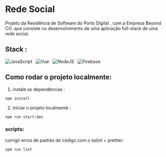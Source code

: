 # Rede Social 

Projeto da Residência de Software do Porto Digital , com a Empresa Beyond CO. 
que consiste no desenvolvimento de uma aplicação full-stack de uma rede social. 

## Stack : 
![JavaScript](https://img.shields.io/badge/-JavaScript-black?logo=javascript&style=social)&nbsp;&nbsp;
![Vue](https://img.shields.io/badge/-Vue.js-black?logo=vue.js&style=social)&nbsp;&nbsp;
![NodeJS](https://img.shields.io/badge/-NodeJS-black?logo=node.js&style=social)&nbsp;&nbsp;
![Firebase](https://img.shields.io/badge/-firebase-black?logo=Firebase&style=social)&nbsp;&nbsp;

## Como rodar o projeto localmente: 
1. instale as dependências :
```
npm install
```
2. iniciar o projeto localmente :
```
npm run start:dev
```

### scripts:

corrigir erros de padrão de código com o eslint + prettier:
```
npm run lint
```
